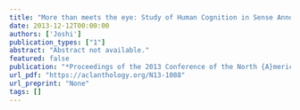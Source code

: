 ```yaml
---
title: "More than meets the eye: Study of Human Cognition in Sense Annotation"
date: 2013-12-12T00:00:00
authors: ['Joshi']
publication_types: ["1"]
abstract: "Abstract not available."
featured: false
publication: "*Proceedings of the 2013 Conference of the North {A}merican Chapter of the Association for Computational Linguistics: Human Language Technologies*"
url_pdf: "https://aclanthology.org/N13-1088"
url_preprint: "None"
tags: []
---
```

